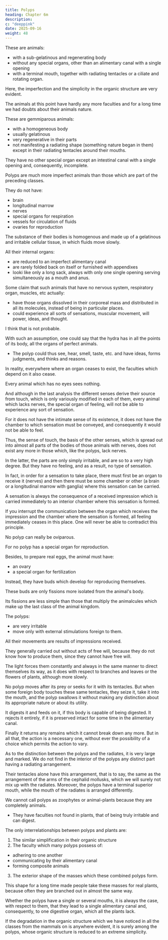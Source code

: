 ```yaml
---
title: Polyps
heading: Chapter 6m
description: 
c: "deeppink"
date: 2025-09-16
weight: 48
---
```



These are animals:
- with a sub-gelatinous and regenerating body
- without any special organs, other than an alimentary canal with a single opening
- with a terminal mouth, together with radiating tentacles or a ciliate and rotating organ.

<!-- When we reach the polyps, we have arrived at the penultimate step of the animal scale, the penultimate class. -->

 <!-- which it has been necessary to establish among the animals. -->

Here, the imperfection and the simplicity in the organic structure are very evident.

The animals at this point have hardly any more faculties and for a long time we had doubts about their animals nature.

These are gemmiparous animals:
- with a homogeneous body
- usually gelatinous
- very regenerative in their parts
- not manifesting a radiating shape (something nature began in them) except in their radiating tentacles around their mouths. 

They have no other special organ except an intestinal canal with a single opening and, consequently, incomplete.

Polyps are much more imperfect animals than those which are part of the preceding classes. 

They do not have:
- brain
- longitudinal marrow
- nerves
- special organs for respiration
- vessels for circulation of fluids
- ovaries for reproduction

The substance of their bodies is homogenous and made up of a gelatinous and irritable cellular tissue, in which fluids move slowly. 

All their internal organs:
- are reduced to an imperfect alimentary canal
- are rarely folded back on itself or furnished with appendixes
- looki like only a long sack, always with only one single opening serving simultaneously as a mouth and anus.

Some claim that such animals that have no nervous system, respiratory organ, muscles, etc actually:
- have those organs dissolved in their corporeal mass and distributed in all its molecules, instead of being in particular places. 
- could experience all sorts of sensations, muscular movement, will power, ideas, and thought.

<!-- and that therefore, every point in their bodies   -->

I think that is not probable. 

<!-- That would be a totally gratuitous assumption, without basis and probability.  -->

With such an assumption, one could say that the hydra has in all the points of its body, all the organs of perfect animals.
- The polyp could thus see, hear, smell, taste, etc. and have ideas, forms judgments, and thinks and reasons. 

<!-- Each molecule of the body of the hydra or of every other polyp would be by itself a perfect animal, and the hydra itself would be an even more perfect animal than human beings, because each of its molecules would be of equivalent value, in the complement of its organic structure and faculties, to a complete individual of the human race. -->

<!-- There is no reason to refuse to extend the same reasoning to the monad, the most imperfect of known animals and then to stop the application of this reasoning to the plants themselves, which also enjoy life. 

Then one would attribute to each molecule of a plant all the faculties which I have just cited, but held within the limits relative to the nature of the living body of which that molecule is a part.

That is certainly not the point to which the results of the study of nature lead. 

This study teaches us, by contrast, that or in which the eyes have been destroyed -->

In reality, everywhere where an organ ceases to exist, the faculties which depend on it also cease. 

Every animal which has no eyes sees nothing. 

And although in the last analysis the different senses derive their source from touch, which is only variously modified in each of them, every animal which lacks nerves, the special organ of feeling, will not be able to experience any sort of sensation. 

For it does not have the intimate sense of its existence, it does not have the chamber to which sensation must be conveyed, and consequently it would not be able to feel.

Thus, the sense of touch, the basis of the other senses, which is spread out into almost all parts of the bodies of those animals with nerves, does not exist any more in those which, like the polyps, lack nerves. 

In the latter, the parts are only simply irritable, and are so to a very high degree. But they have no feeling, and as a result, no type of sensation. 

In fact, in order for a sensation to take place, there must first be an organ to receive it (nerves) and then there must be some chamber or other (a brain or a longitudinal marrow with ganglia) where this sensation can be carried.

A sensation is always the consequence of a received impression which is carried immediately to an interior chamber where this sensation is formed.


If you interrupt the communication between the organ which receives the impression and the chamber where the sensation is formed, all feeling immediately ceases in this place. One will never be able to contradict this principle.

No polyp can really be oviparous. 

For no polyp has a special organ for reproduction. 

Besides, to prepare real eggs, the animal must have:
- an ovary
- a special organ for fertilization

 <!-- and no one can demonstrate that the polyps are furnished with such organs. By contrast, we understand very well -->

Instead, they have buds which develop for reproducing themselves. 

These buds are only fissions more isolated from the animal's body.

Its fissions are less simple than those that multiply the animalcules which make up the last class of the animal kingdom.

The polyps:
- are very irritable
- move only with external stimulations foreign to them. 

All their movements are results of impressions received.

They generally carried out without acts of free will, because they do not know how to produce them, since they cannot have free will.

The light forces them constantly and always in the same manner to direct themselves its way, as it does with respect to branches and leaves or the flowers of plants, although more slowly.

No polyp moves after its prey or seeks for it with its tentacles. But when some foreign body touches these same tentacles, they seize it, take it into the mouth, and the polyp swallows it without making any distinction about its appropriate nature or about its utility. 

It digests it and feeds on it, if this body is capable of being digested. It rejects it entirely, if it is preserved intact for some time in the alimentary canal. 

Finally it returns any remains which it cannot break down any more. But in all that, the action is a necessary one, without ever the possibility of a choice which permits the action to vary.

As to the distinction between the polyps and the radiates, it is very large and marked. We do not find in the interior of the polyps any distinct part having a radiating arrangement. 

Their tentacles alone have this arrangement, that is to say, the same as the arrangement of the arms of the cephalid mollusks, which we will surely not mix up with the radiates. Moreover, the polyps have a terminal superior mouth, while the mouth of the radiates is arranged differently.

We cannot call polyps as zoophytes or animal-plants because they are completely animals.
- They have faculties not found in plants, that of being truly irritable and can digest.

<!-- Finally their essential nature does not tend toward that of plants. -->

The only interrelationships between polyps and plants are:

1. The similar simplification in their organic structure
2. The faculty which many polyps possess of:
- adhering to one another
- communicating by their alimentary canal
- forming composite animals
3. The exterior shape of the masses which these combined polyps form. 

This shape for a long time made people take these masses for real plants, because often they are branched out in almost the same way.

Whether the polyps have a single or several mouths, it is always the case, with respect to them, that they lead to a single alimentary canal and, consequently, to one digestive organ, which all the plants lack.

If the degradation in the organic structure which we have noticed in all the classes from the mammals on is anywhere evident, it is surely among the polyps, whose organic structure is reduced to an extreme simplicity.

